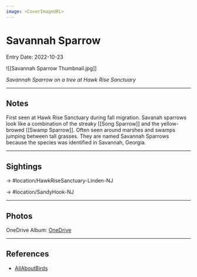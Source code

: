 ```yaml
---
image: <CoverImageURL>
---
```


# Savannah Sparrow
Entry Date: 2022-10-23

![[Savannah Sparrow Thumbnail.jpg]]

*Savannah Sparrow on a tree at Hawk Rise Sanctuary*

---------------------------------------------------------------
## Notes

First seen at Hawk Rise Sanctuary during fall migration. Savanah sparrows look like a combination of the streaky [[Song Sparrow]] and the yellow-browed [[Swamp Sparrow]]. Often seen around marshes and swamps jumping between tall grasses. They are named Savannah Sparrows because the species was identified in Savannah, Georgia.

---------------------------------------------------------------
## Sightings

-> #location/HawkRiseSanctuary-Linden-NJ 

-> #location/SandyHook-NJ 

---------------------------------------------------------------
## Photos
OneDrive Album: [OneDrive](https://1drv.ms/u/s!AvaIuMdCo_w-hL4Z29DWmTfJSxrN0A?e=IWCISI)

---------------------------------------------------------------
## References
- [AllAboutBirds](https://www.allaboutbirds.org/guide/Savannah_Sparrow/overview)